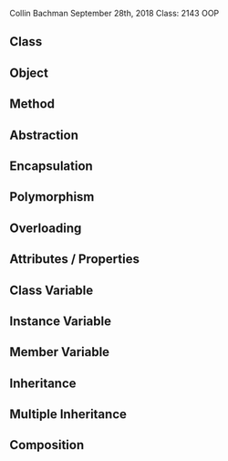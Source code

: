 Collin Bachman
September 28th, 2018
Class: 2143 OOP



## Class
## Object
## Method
## Abstraction
## Encapsulation
## Polymorphism
## Overloading
## Attributes / Properties
## Class Variable
## Instance Variable
## Member Variable
## Inheritance
## Multiple Inheritance
## Composition
